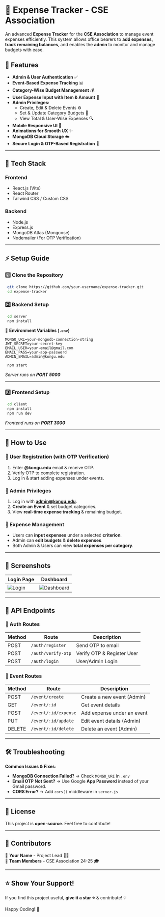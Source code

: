 # 🚀 Expense Tracker - CSE Association

An advanced **Expense Tracker** for the **CSE Association** to manage event expenses efficiently. This system allows office bearers to **add expenses, track remaining balances**, and enables the **admin** to monitor and manage budgets with ease.

## 🌟 Features
- **Admin & User Authentication** ✅
- **Event-Based Expense Tracking** 📊
- **Category-Wise Budget Management** 💰
- **User Expense Input with Item & Amount** 📝
- **Admin Privileges:**
  - Create, Edit & Delete Events ⚙️
  - Set & Update Category Budgets 🎯
  - View Total & User-Wise Expenses 🔍
- **Mobile Responsive UI** 📱
- **Animations for Smooth UX** ✨
- **MongoDB Cloud Storage** ☁️
- **Secure Login & OTP-Based Registration** 🔐

---

## 🎯 Tech Stack
### **Frontend**
- React.js (Vite)
- React Router
- Tailwind CSS / Custom CSS

### **Backend**
- Node.js
- Express.js
- MongoDB Atlas (Mongoose)
- Nodemailer (For OTP Verification)

---

## ⚡ Setup Guide
### **1️⃣ Clone the Repository**
```sh
 git clone https://github.com/your-username/expense-tracker.git
 cd expense-tracker
```

### **2️⃣ Backend Setup**
```sh
 cd server
 npm install
```

🔹 **Environment Variables (`.env`)**
```
MONGO_URI=your-mongodb-connection-string
JWT_SECRET=your-secret-key
EMAIL_USER=your-email@gmail.com
EMAIL_PASS=your-app-password
ADMIN_EMAIL=admin@kongu.edu
```

```sh
 npm start
```
_Server runs on **PORT 5000**_

---

### **3️⃣ Frontend Setup**
```sh
 cd client
 npm install
 npm run dev
```
_Frontend runs on **PORT 3000**_

---

## 🚀 How to Use
### **🔹 User Registration (with OTP Verification)**
1. Enter **@kongu.edu** email & receive OTP.
2. Verify OTP to complete registration.
3. Log in & start adding expenses under events.

### **🔹 Admin Privileges**
1. Log in with **admin@kongu.edu**.
2. **Create an Event** & set budget categories.
3. View **real-time expense tracking** & remaining budget.

### **🔹 Expense Management**
- Users can **input expenses** under a selected **criterion**.
- Admin can **edit budgets** & **delete expenses**.
- Both Admin & Users can view **total expenses per category**.

---

## 📸 Screenshots
| Login Page | Dashboard |
|------------|----------|
| ![Login](https://via.placeholder.com/300) | ![Dashboard](https://via.placeholder.com/300) |

---

## 📌 API Endpoints
### **🔹 Auth Routes**
| Method | Route | Description |
|--------|-------|-------------|
| POST | `/auth/register` | Send OTP to email |
| POST | `/auth/verify-otp` | Verify OTP & Register User |
| POST | `/auth/login` | User/Admin Login |

### **🔹 Event Routes**
| Method | Route | Description |
|--------|-------|-------------|
| POST | `/event/create` | Create a new event (Admin) |
| GET | `/event/:id` | Get event details |
| POST | `/event/:id/expense` | Add expense under an event |
| PUT | `/event/:id/update` | Edit event details (Admin) |
| DELETE | `/event/:id/delete` | Delete an event (Admin) |

---

## 🛠️ Troubleshooting
**Common Issues & Fixes**:
- **MongoDB Connection Failed?** → Check `MONGO_URI` in `.env`
- **Email OTP Not Sent?** → Use Google **App Password** instead of your Gmail password.
- **CORS Error?** → Add `cors()` middleware in `server.js`

---

## 📜 License
This project is **open-source**. Feel free to contribute!

---

## 🙌 Contributors
🔹 **Your Name** - Project Lead 👨‍💻  
🔹 **Team Members** - CSE Association 24-25 🎓

---

## ⭐ Show Your Support!
If you find this project useful, **give it a star ⭐** & contribute! 💡

Happy Coding! 🚀

